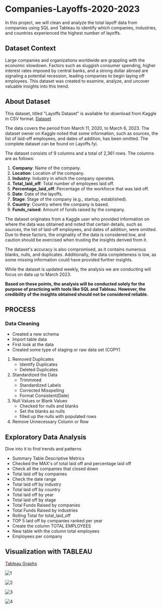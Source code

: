# Companies-Layoffs-2020-2023

In this project, we will clean and analyze the total layoff data from companies using SQL and Tableau to identify which companies, industries, and countries experienced the highest number of layoffs.

## Dataset Context

Large companies and organizations worldwide are grappling with the economic slowdown. Factors such as sluggish consumer spending, higher interest rates imposed by central banks, and a strong dollar abroad are signaling a potential recession, leading companies to begin laying off employees. This dataset was created to examine, analyze, and uncover valuable insights into this trend.

## About Dataset
This dataset, titled "Layoffs Dataset" is available for download from Kaggle in CSV format. [Dataset](https://www.kaggle.com/datasets/swaptr/layoffs-2022)

The data covers the period from March 11, 2020, to March 6, 2023. 
The dataset owner on Kaggle noted that some information, such as sources, the list of laid-off employees, and dates of addition, has been omitted. The complete dataset can be found on Layoffs.fyi.

The dataset consists of 9 columns and a total of 2,361 rows. The columns are as follows:

1. **Company**: Name of the company.
2. **Location**: Location of the company.
3. **Industry**: Industry in which the company operates.
4. **Total_laid_off**: Total number of employees laid off.
5. **Percentage_laid_off**: Percentage of the workforce that was laid off.
6. **Date**: Date of the layoffs.
7. **Stage**: Stage of the company (e.g., startup, established).
8. **Country**: Country where the company is based.
9. **Funds_raised**: Amount of funds raised by the company.

The dataset originates from a Kaggle user who provided information on where the data was obtained and noted that certain details, such as sources, the list of laid-off employees, and dates of addition, were omitted. Due to these factors, the originality of the data is considered low, and caution should be exercised when trusting the insights derived from it.

The dataset's accuracy is also compromised, as it contains numerous blanks, nulls, and duplicates. Additionally, the data completeness is low, as some missing information could have provided further insights.

While the dataset is updated weekly, the analysis we are conducting will focus on data up to March 2023.

**Based on these points, the analysis will be conducted solely for the purpose of practicing with tools like SQL and Tableau. However, the credibility of the insights obtained should not be considered reliable.**

## **PROCESS**

### Data Cleaning

- Created a new schema
- Import table data
- First look at the data
- Created some type of staging or raw data set (COPY)
1. Removed Duplicates
    - Identify Duplicates
    - Deleted Duplicates
2. Standardized the Data
    - Trimmmed
    - Standardized Labels
    - Corrected Misspelling
    - Format Consistent(Date)
3. Null Values or Blank Values
    - Checked for nulls and blanks
    - Set the blanks as nulls
    - filled up the nulls with populated rows
4. Remove Unnecessary Column or Row
      

## Exploratory Data Analysis
Dive into it to find trends and patterns

- Summary Table Descriptive Metrics
- Checked the MAX's of total laid off and percentage laid off
- Check all the companies that closed down
- Total laid off by companies
- Check the date range
- Total laid off by industry
- Total laid off by country
- Total laid off by year
- Total laid off by stage
- Total Funds Raised by companies
- Total Funds Raised by industries
- Rolling Total for total_laid_off
- TOP 5 laid off by companies ranked per year
- Create the column TOTAL EMPLOYEES
- New table with the column total employees
- Employees per company


## Visualization with TABLEAU
[Tableau Graphs](https://public.tableau.com/views/LaidOff2020-2023/LaidOffOverTime?:language=en-US&:sid=&:redirect=auth&:display_count=n&:origin=viz_share_link)

![1](https://github.com/MPDEG/Companies-Layoffs-2020-2023/blob/main/Graphs/Dashboard%20Laid%20Off%20Over%20Time.png?raw=true)

![2](https://github.com/MPDEG/Companies-Layoffs-2020-2023/blob/main/Graphs/Dashboard%20Funds%20Raised.png?raw=true)

![3](https://github.com/MPDEG/Companies-Layoffs-2020-2023/blob/main/Graphs/Dashboard%20Industry,%20Country,%20Stage.png?raw=true)

![4](https://github.com/MPDEG/Companies-Layoffs-2020-2023/blob/main/Graphs/Summary%20Descriptive%20Metrics.png?raw=true)

